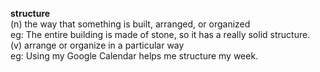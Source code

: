 **structure**  
(n) the way that something is built, arranged, or organized  
eg: The entire building is made of stone, so it has a really solid structure.  
(v) arrange or organize in a  particular way  
eg: Using my Google Calendar helps me structure my week.
  
